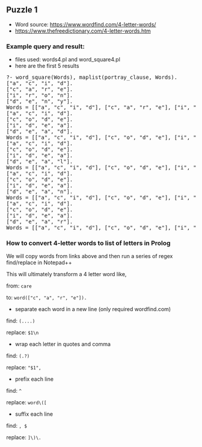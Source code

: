 ## Puzzle 1

- Word source: https://www.wordfind.com/4-letter-words/
- https://www.thefreedictionary.com/4-letter-words.htm

### Example query and result:

- files used: words4.pl and word_square4.pl
- here are the first 5 results

<pre>
?- word_square(Words), maplist(portray_clause, Words).
["a", "c", "i", "d"].
["c", "a", "r", "e"].
["i", "r", "o", "n"].
["d", "e", "n", "y"].
Words = [["a", "c", "i", "d"], ["c", "a", "r", "e"], ["i", "r", "o", "n"], ["d", "e", "n", "y"]] ;
["a", "c", "i", "d"].
["c", "o", "d", "e"].
["i", "d", "e", "a"].
["d", "e", "a", "d"].
Words = [["a", "c", "i", "d"], ["c", "o", "d", "e"], ["i", "d", "e", "a"], ["d", "e", "a", "d"]] ;
["a", "c", "i", "d"].
["c", "o", "d", "e"].
["i", "d", "e", "a"].
["d", "e", "a", "l"].
Words = [["a", "c", "i", "d"], ["c", "o", "d", "e"], ["i", "d", "e", "a"], ["d", "e", "a", "l"]] ;
["a", "c", "i", "d"].
["c", "o", "d", "e"].
["i", "d", "e", "a"].
["d", "e", "a", "n"].
Words = [["a", "c", "i", "d"], ["c", "o", "d", "e"], ["i", "d", "e", "a"], ["d", "e", "a", "n"]] ;
["a", "c", "i", "d"].
["c", "o", "d", "e"].
["i", "d", "e", "a"].
["d", "e", "a", "r"].
Words = [["a", "c", "i", "d"], ["c", "o", "d", "e"], ["i", "d", "e", "a"], ["d", "e", "a", "r"]]
</pre>

### How to convert 4-letter words to list of letters in Prolog

We will copy words from links above and then run a series
of regex find/replace in Notepad++

This will ultimately transform a 4 letter word like,

from: `care` 

to: `word(["c", "a", "r", "e"]).`

- separate each word in a new line (only required wordfind.com)

find: `(....)`

replace: `$1\n`

- wrap each letter in quotes and comma

find: `(.?)`

replace: `"$1",` 

- prefix each line

find: `^`

replace: `word\([`

- suffix each line

find: `, $`

replace: `]\)\.`
